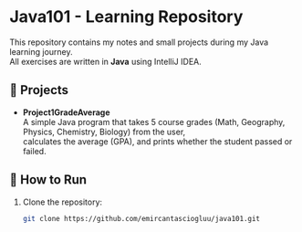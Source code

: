 # Java101 - Learning Repository

This repository contains my notes and small projects during my Java learning journey.  
All exercises are written in **Java** using IntelliJ IDEA.

## 📂 Projects

- **Project1GradeAverage**  
  A simple Java program that takes 5 course grades (Math, Geography, Physics, Chemistry, Biology) from the user,  
  calculates the average (GPA), and prints whether the student passed or failed.

## 🚀 How to Run
1. Clone the repository:
   ```bash
   git clone https://github.com/emircantasciogluu/java101.git
